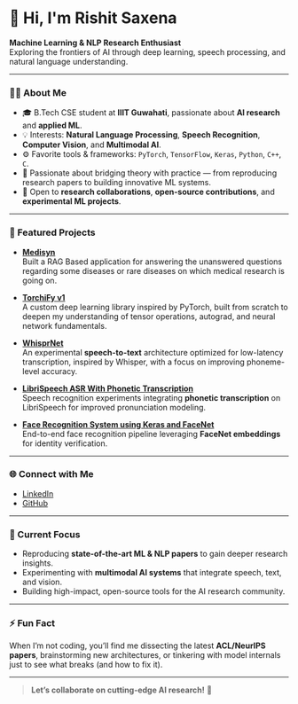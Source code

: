 # 👋 Hi, I'm Rishit Saxena  

**Machine Learning & NLP Research Enthusiast**  
Exploring the frontiers of AI through deep learning, speech processing, and natural language understanding.

---

### 🧑‍💻 About Me  

- 🎓 B.Tech CSE student at **IIIT Guwahati**, passionate about **AI research** and **applied ML**.  
- 💡 Interests: **Natural Language Processing**, **Speech Recognition**, **Computer Vision**, and **Multimodal AI**.  
- ⚙️ Favorite tools & frameworks: `PyTorch`, `TensorFlow`, `Keras`, `Python`, `C++`, `C`.  
- 📄 Passionate about bridging theory with practice — from reproducing research papers to building innovative ML systems.  
- 🤝 Open to **research collaborations**, **open-source contributions**, and **experimental ML projects**.  

---

### 🚀 Featured Projects  
- **[Medisyn](https://github.com/RishitSaxena55/Medisyn)**  
  Built a RAG Based application for answering the unanswered questions regarding some diseases or rare diseases on which medical research is going on.
  
- **[TorchiFy v1](https://github.com/RishitSaxena55/TorchiFy-v1)**  
  A custom deep learning library inspired by PyTorch, built from scratch to deepen my understanding of tensor operations, autograd, and neural network fundamentals.

- **[WhisprNet](https://github.com/RishitSaxena55/WhisprNet)**  
  An experimental **speech-to-text** architecture optimized for low-latency transcription, inspired by Whisper, with a focus on improving phoneme-level accuracy.

- **[LibriSpeech ASR With Phonetic Transcription](https://github.com/RishitSaxena55/LibriSpeech_ASR_With_Phonetic_Transcription)**  
  Speech recognition experiments integrating **phonetic transcription** on LibriSpeech for improved pronunciation modeling.

- **[Face Recognition System using Keras and FaceNet](https://github.com/RishitSaxena55/Face-Recognition-System-using-Keras-and-FaceNet)**  
  End-to-end face recognition pipeline leveraging **FaceNet embeddings** for identity verification.  

---

### 🌐 Connect with Me  

- [LinkedIn](https://www.linkedin.com/in/rishit-saxena-12922531b/)  
- [GitHub](https://github.com/RishitSaxena55)  

---

### 📌 Current Focus  

- Reproducing **state-of-the-art ML & NLP papers** to gain deeper research insights.  
- Experimenting with **multimodal AI systems** that integrate speech, text, and vision.  
- Building high-impact, open-source tools for the AI research community.  

---

### ⚡ Fun Fact  

When I’m not coding, you’ll find me dissecting the latest **ACL/NeurIPS papers**, brainstorming new architectures, or tinkering with model internals just to see what breaks (and how to fix it).  

---

> **Let’s collaborate on cutting-edge AI research!** 🚀  

